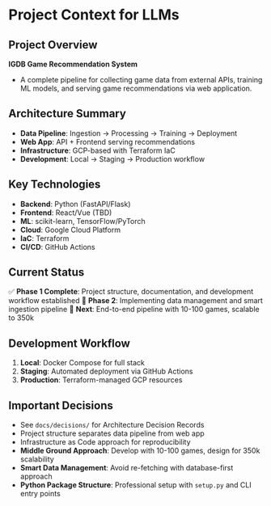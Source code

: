 # Project Context for LLMs

## Project Overview

**IGDB Game Recommendation System**
- A complete pipeline for collecting game data from external APIs, training ML models, and serving game recommendations via web application.

## Architecture Summary

- **Data Pipeline**: Ingestion → Processing → Training → Deployment
- **Web App**: API + Frontend serving recommendations
- **Infrastructure**: GCP-based with Terraform IaC
- **Development**: Local → Staging → Production workflow

## Key Technologies

- **Backend**: Python (FastAPI/Flask)
- **Frontend**: React/Vue (TBD)
- **ML**: scikit-learn, TensorFlow/PyTorch
- **Cloud**: Google Cloud Platform
- **IaC**: Terraform
- **CI/CD**: GitHub Actions

## Current Status

✅ **Phase 1 Complete**: Project structure, documentation, and development workflow established
🚧 **Phase 2**: Implementing data management and smart ingestion pipeline
🎯 **Next**: End-to-end pipeline with 10-100 games, scalable to 350k

## Development Workflow

1. **Local**: Docker Compose for full stack
2. **Staging**: Automated deployment via GitHub Actions
3. **Production**: Terraform-managed GCP resources

## Important Decisions

- See `docs/decisions/` for Architecture Decision Records
- Project structure separates data pipeline from web app
- Infrastructure as Code approach for reproducibility
- **Middle Ground Approach**: Develop with 10-100 games, design for 350k scalability
- **Smart Data Management**: Avoid re-fetching with database-first approach
- **Python Package Structure**: Professional setup with `setup.py` and CLI entry points
